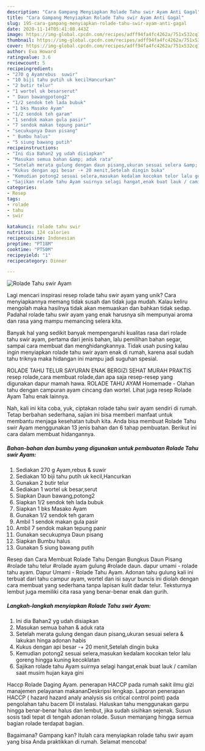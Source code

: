 ```yaml
---
description: "Cara Gampang Menyiapkan Rolade Tahu swir Ayam Anti Gagal"
title: "Cara Gampang Menyiapkan Rolade Tahu swir Ayam Anti Gagal"
slug: 195-cara-gampang-menyiapkan-rolade-tahu-swir-ayam-anti-gagal
date: 2020-11-14T05:41:08.443Z
image: https://img-global.cpcdn.com/recipes/adff94fa4fc4262a/751x532cq70/rolade-tahu-swir-ayam-foto-resep-utama.jpg
thumbnail: https://img-global.cpcdn.com/recipes/adff94fa4fc4262a/751x532cq70/rolade-tahu-swir-ayam-foto-resep-utama.jpg
cover: https://img-global.cpcdn.com/recipes/adff94fa4fc4262a/751x532cq70/rolade-tahu-swir-ayam-foto-resep-utama.jpg
author: Eva Howard
ratingvalue: 3.6
reviewcount: 5
recipeingredient:
- "270 g Ayamrebus  suwir"
- "10 biji tahu putih uk kecilHancurkan"
- "2 butir telur"
- "1 wortel uk besarserut"
- " Daun bawangpotong2"
- "1/2 sendok teh lada bubuk"
- "1 bks Masako Ayam"
- "1/2 sendok teh garam"
- "1 sendok makan gula pasir"
- "7 sendok makan tepung panir"
- "secukupnya Daun pisang"
- " Bumbu halus"
- "5 siung bawang putih"
recipeinstructions:
- "Ini dia Bahan2 yg udah disiapkan"
- "Masukan semua bahan &amp; aduk rata"
- "Setelah merata gulung dengan daun pisang,ukuran sesuai selera &amp; lakukan hinga adonan habis"
- "Kukus dengan api besar -+ 20 menit,Setelah dingin buka"
- "Kemudian potong2 sesuai selera,masukan kedalam kocokan telor lalu goreng hingga kuning kecoklatan"
- "Sajikan rolade tahu Ayam suirnya selagi hangat,enak buat lauk / camilan saat musim hujan kaya gini"
categories:
- Resep
tags:
- rolade
- tahu
- swir

katakunci: rolade tahu swir 
nutrition: 124 calories
recipecuisine: Indonesian
preptime: "PT18M"
cooktime: "PT50M"
recipeyield: "1"
recipecategory: Dinner

---
```



![Rolade Tahu swir Ayam](https://img-global.cpcdn.com/recipes/adff94fa4fc4262a/751x532cq70/rolade-tahu-swir-ayam-foto-resep-utama.jpg)

Lagi mencari inspirasi resep rolade tahu swir ayam yang unik? Cara menyiapkannya memang tidak susah dan tidak juga mudah. Kalau keliru mengolah maka hasilnya tidak akan memuaskan dan bahkan tidak sedap. Padahal rolade tahu swir ayam yang enak harusnya sih mempunyai aroma dan rasa yang mampu memancing selera kita.

Banyak hal yang sedikit banyak mempengaruhi kualitas rasa dari rolade tahu swir ayam, pertama dari jenis bahan, lalu pemilihan bahan segar, sampai cara membuat dan menghidangkannya. Tidak usah pusing kalau ingin menyiapkan rolade tahu swir ayam enak di rumah, karena asal sudah tahu triknya maka hidangan ini mampu jadi suguhan spesial.

ROLADE TAHU TELUR SAYURAN ENAK BERGIZI SEHAT MURAH PRAKTIS resep rolade,cara membuat rolade,dan apa saja resep-resep yang digunakan dapur mamah hawa. ROLADE TAHU AYAM Homemade - Olahan tahu dengan campuran ayam cincang dan wortel. Lihat juga resep Rolade Ayam Tahu enak lainnya.


Nah, kali ini kita coba, yuk, ciptakan rolade tahu swir ayam sendiri di rumah. Tetap berbahan sederhana, sajian ini bisa memberi manfaat untuk membantu menjaga kesehatan tubuh kita. Anda bisa membuat Rolade Tahu swir Ayam menggunakan 13 jenis bahan dan 6 tahap pembuatan. Berikut ini cara dalam membuat hidangannya.

<!--inarticleads1-->

##### Bahan-bahan dan bumbu yang digunakan untuk pembuatan Rolade Tahu swir Ayam:

1. Sediakan 270 g Ayam,rebus &amp; suwir
1. Sediakan 10 biji tahu putih uk kecil,Hancurkan
1. Gunakan 2 butir telur
1. Sediakan 1 wortel uk besar,serut
1. Siapkan  Daun bawang,potong2
1. Siapkan 1/2 sendok teh lada bubuk
1. Siapkan 1 bks Masako Ayam
1. Gunakan 1/2 sendok teh garam
1. Ambil 1 sendok makan gula pasir
1. Ambil 7 sendok makan tepung panir
1. Gunakan secukupnya Daun pisang
1. Siapkan  Bumbu halus
1. Gunakan 5 siung bawang putih


Resep dan Cara Membuat Rolade Tahu Dengan Bungkus Daun Pisang #rolade tahu telur #rolade ayam gulung #rolade daun. dapur umami - rolade tahu ayam. Dapur Umami - Rolade Tahu Ayam. Adonan tahu gulung kali ini terbuat dari tahu campur ayam, wortel dan isi sayur buncis ini diolah dengan cara membuat yang sederhana tanpa lapisan kulit dadar telur. Teksturnya lembut juga memiliki cita rasa yang benar-benar enak dan gurih. 

<!--inarticleads2-->

##### Langkah-langkah menyiapkan Rolade Tahu swir Ayam:

1. Ini dia Bahan2 yg udah disiapkan
1. Masukan semua bahan &amp; aduk rata
1. Setelah merata gulung dengan daun pisang,ukuran sesuai selera &amp; lakukan hinga adonan habis
1. Kukus dengan api besar -+ 20 menit,Setelah dingin buka
1. Kemudian potong2 sesuai selera,masukan kedalam kocokan telor lalu goreng hingga kuning kecoklatan
1. Sajikan rolade tahu Ayam suirnya selagi hangat,enak buat lauk / camilan saat musim hujan kaya gini


Haccp Rolade Daging Ayam. penerapan HACCP pada rumah sakit ilmu gizi manajemen pelayanan makananDeskripsi lengkap. Laporan penerapan HACCP ( hazard hazard analy analysis sis critical control point) pada pengolahan tahu bacem DI instalasi. Haluskan tahu menggunakan garpu hingga benar-benar halus dan lembut, jika sudah sisihkan sejenak. Susun sosis tadi tepat di tengah adonan rolade. Susun memanjang hingga semua bagian rolade terdapat bagian. 

Bagaimana? Gampang kan? Itulah cara menyiapkan rolade tahu swir ayam yang bisa Anda praktikkan di rumah. Selamat mencoba!
